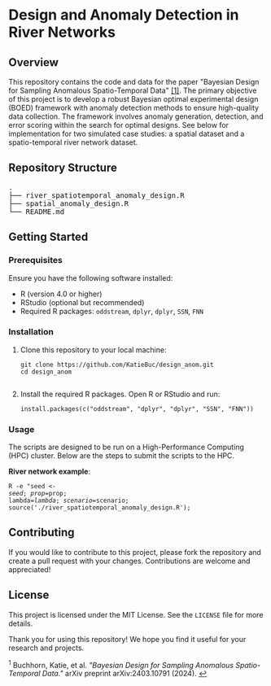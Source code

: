 <h1>Design and Anomaly Detection in River Networks</h1>

<h2>Overview</h2>
<p>This repository contains the code and data for the paper "Bayesian Design for Sampling Anomalous Spatio-Temporal Data" <a href="#footnote1" id="ref1">[1]</a>. The primary objective of this project is to develop a robust Bayesian optimal experimental design (BOED) framework with anomaly detection methods to ensure high-quality data collection. The framework involves anomaly generation, detection, and error scoring within the search for optimal designs. See below for implementation for two simulated case studies: a spatial dataset and a spatio-temporal river network dataset.</p>

<h2>Repository Structure</h2>
<pre>
.
├── river_spatiotemporal_anomaly_design.R
├── spatial_anomaly_design.R
└── README.md
</pre>

<h2>Getting Started</h2>

<h3>Prerequisites</h3>
<p>Ensure you have the following software installed:</p>
<ul>
    <li>R (version 4.0 or higher)</li>
    <li>RStudio (optional but recommended)</li>
    <li>Required R packages: <code>oddstream</code>, <code>dplyr</code>, <code>dplyr</code>, <code>SSN</code>, <code>FNN</code></li>
</ul>

<h3>Installation</h3>
<ol>
    <li>Clone this repository to your local machine:
        <pre><code>git clone https://github.com/KatieBuc/design_anom.git
cd design_anom
        </code></pre>
    </li>
    <li>Install the required R packages. Open R or RStudio and run:
        <pre><code>install.packages(c("oddstream", "dplyr", "dplyr", "SSN", "FNN"))</code></pre>
    </li>
</ol>

<h3>Usage</h3>
<p>The scripts are designed to be run on a High-Performance Computing (HPC) cluster. Below are the steps to submit the scripts to the HPC.</p>

<strong>River network example</strong>: 
        <pre><code>R -e "seed <- $seed; prop=$prop; lambda=$lambda; scenario=$scenario; source('./river_spatiotemporal_anomaly_design.R');</code></pre>


<h2>Contributing</h2>
<p>If you would like to contribute to this project, please fork the repository and create a pull request with your changes. Contributions are welcome and appreciated!</p>

<h2>License</h2>
<p>This project is licensed under the MIT License. See the <code>LICENSE</code> file for more details.</p>


<p>Thank you for using this repository! We hope you find it useful for your research and projects.</p>

<p id="footnote1"><sup>1</sup> Buchhorn, Katie, et al. <i>"Bayesian Design for Sampling Anomalous Spatio-Temporal Data."</i> arXiv preprint arXiv:2403.10791 (2024). <a href="#ref1">↩</a></p>

[^1]: Buchhorn, Katie, et al. _"Bayesian Design for Sampling Anomalous Spatio-Temporal Data."_ arXiv preprint arXiv:2403.10791 (2024).
